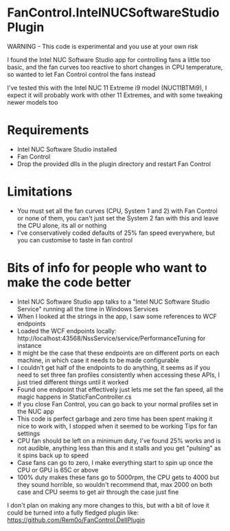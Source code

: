 # FanControl.IntelNUCSoftwareStudioPlugin

WARNING - This code is experimental and you use at your own risk

I found the Intel NUC Software Studio app for controlling fans a little too basic, and the fan curves too reactive to short changes in CPU temperature, so wanted to let Fan Control control the fans instead

I've tested this with the Intel NUC 11 Extreme i9 model (NUC11BTMi9), I expect it will probably work with other 11 Extremes, and with some tweaking newer models too

# Requirements
- Intel NUC Software Studio installed
- Fan Control
- Drop the provided dlls in the plugin directory and restart Fan Control

# Limitations
- You must set all the fan curves (CPU, System 1 and 2) with Fan Control or none of them, you can't just set the System 2 fan with this and leave the CPU alone, its all or nothing
- I've conservatively coded defaults of 25% fan speed everywhere, but you can customise to taste in fan control

# Bits of info for people who want to make the code better
- Intel NUC Software Studio app talks to a "Intel NUC Software Studio Service" running all the time in Windows Services
- When I looked at the strings in the app, I saw some references to WCF endpoints
- Loaded the WCF endpoints locally: http://localhost:43568/NssService/service/PerformanceTuning for instance
 - It might be the case that these endpoints are on different ports on each machine, in which case it needs to be made configurable
- I couldn't get half of the endpoints to do anything, it seems as if you need to set three fan profiles consistently when accessing these APIs, I just tried different things until it worked
- Found one endpoint that effectively just lets me set the fan speed, all the magic happens in StaticFanController.cs
- If you close Fan Control, you can go back to your normal profiles set in the NUC app
- This code is perfect garbage and zero time has been spent making it nice to work with, I stopped when it seemed to be working
Tips for fan settings
- CPU fan should be left on a minimum duty, I've found 25% works and is not audible, anything less than this and it stalls and you get "pulsing" as it spins back up to speed
- Case fans can go to zero, I make everything start to spin up once the CPU or GPU is 65C or above
- 100% duty makes these fans go to 5000rpm, the CPU gets to 4000 but they sound horrible, so wouldn't recommend that, max 2000 on both case and CPU seems to get air through the case just fine

I don't plan on making any more changes to this, but with a bit of love it could be turned into a fully fledged plugin like: https://github.com/Rem0o/FanControl.DellPlugin
